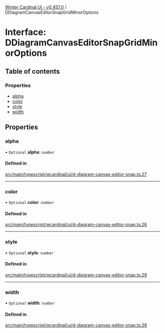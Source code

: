 [Winter Cardinal UI - v0.457.0](../index.md) / DDiagramCanvasEditorSnapGridMinorOptions

# Interface: DDiagramCanvasEditorSnapGridMinorOptions

## Table of contents

### Properties

- [alpha](DDiagramCanvasEditorSnapGridMinorOptions.md#alpha)
- [color](DDiagramCanvasEditorSnapGridMinorOptions.md#color)
- [style](DDiagramCanvasEditorSnapGridMinorOptions.md#style)
- [width](DDiagramCanvasEditorSnapGridMinorOptions.md#width)

## Properties

### alpha

• `Optional` **alpha**: `number`

#### Defined in

[src/main/typescript/wcardinal/ui/d-diagram-canvas-editor-snap.ts:27](https://github.com/winter-cardinal/winter-cardinal-ui/blob/v0.457.0/src/main/typescript/wcardinal/ui/d-diagram-canvas-editor-snap.ts#L27)

___

### color

• `Optional` **color**: `number`

#### Defined in

[src/main/typescript/wcardinal/ui/d-diagram-canvas-editor-snap.ts:26](https://github.com/winter-cardinal/winter-cardinal-ui/blob/v0.457.0/src/main/typescript/wcardinal/ui/d-diagram-canvas-editor-snap.ts#L26)

___

### style

• `Optional` **style**: `number`

#### Defined in

[src/main/typescript/wcardinal/ui/d-diagram-canvas-editor-snap.ts:29](https://github.com/winter-cardinal/winter-cardinal-ui/blob/v0.457.0/src/main/typescript/wcardinal/ui/d-diagram-canvas-editor-snap.ts#L29)

___

### width

• `Optional` **width**: `number`

#### Defined in

[src/main/typescript/wcardinal/ui/d-diagram-canvas-editor-snap.ts:28](https://github.com/winter-cardinal/winter-cardinal-ui/blob/v0.457.0/src/main/typescript/wcardinal/ui/d-diagram-canvas-editor-snap.ts#L28)
